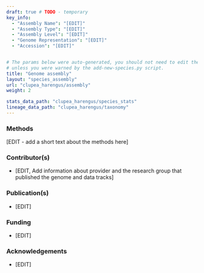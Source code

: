```yaml
---
draft: true # TODO - temporary
key_info:
  - "Assembly Name": "[EDIT]"
  - "Assembly Type": "[EDIT]"
  - "Assembly Level": "[EDIT]"
  - "Genome Representation": "[EDIT]"
  - "Accession": "[EDIT]"


# The params below were auto-generated, you should not need to edit them...
# unless you were warned by the add-new-species.py script.
title: "Genome assembly"
layout: "species_assembly"
url: "clupea_harengus/assembly"
weight: 2

stats_data_path: "clupea_harengus/species_stats"
lineage_data_path: "clupea_harengus/taxonomy"
---
```


### Methods

[EDIT - add a short text about the methods here]

### Contributor(s)

- [EDIT, Add information about provider and the research group that published the genome and data tracks]

### Publication(s)

- [EDIT]

### Funding

- [EDIT]

### Acknowledgements

- [EDIT]
